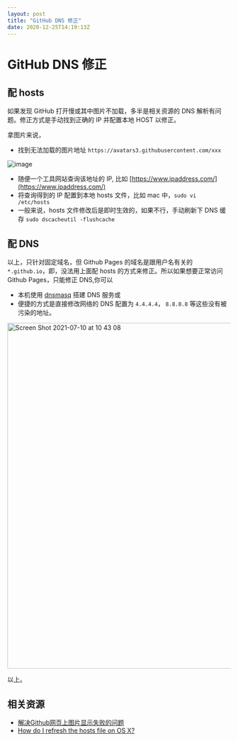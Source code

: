 ```yaml
---
layout: post
title: "GitHub DNS 修正"
date: 2020-12-25T14:19:13Z
---
```

# GitHub DNS 修正

## 配 hosts

如果发现 GitHub 打开慢或其中图片不加载，多半是相关资源的 DNS 解析有问题。修正方式是手动找到正确的 IP 并配置本地 HOST 以修正。

拿图片来说，

- 找到无法加载的图片地址 `https://avatars3.githubusercontent.com/xxx`

![image](https://user-images.githubusercontent.com/3783096/103136856-f6bab200-46fe-11eb-801f-ca4ef86158df.png)

- 随便一个工具网站查询该地址的 IP, 比如 [https://www.ipaddress.com/](https://www.ipaddress.com/)
- 将查询得到的 IP 配置到本地 hosts 文件，比如 mac 中，`sudo vi /etc/hosts`
- 一般来说，hosts 文件修改后是即时生效的，如果不行，手动刷新下 DNS 缓存 `sudo dscacheutil -flushcache`

## 配 DNS

以上，只针对固定域名，但 Github Pages 的域名是跟用户名有关的 `*.github.io`，即，没法用上面配 hosts 的方式来修正。所以如果想要正常访问 Github Pages，只能修正 DNS,你可以

- 本机使用 [dnsmasq](https://thekelleys.org.uk/dnsmasq/doc.html) 搭建 DNS 服务或
- 便捷的方式是直接修改网络的 DNS 配置为 `4.4.4.4`， `8.8.8.8` 等这些没有被污染的地址。

<img width="780" alt="Screen Shot 2021-07-10 at 10 43 08" src="https://user-images.githubusercontent.com/3783096/125149457-a02d3680-e16b-11eb-990d-621905d9660c.png">

以上。

## 相关资源

- [解决Github网页上图片显示失败的问题](https://blog.csdn.net/qq_38232598/article/details/91346392)
- [How do I refresh the hosts file on OS X?](https://superuser.com/a/346519)
